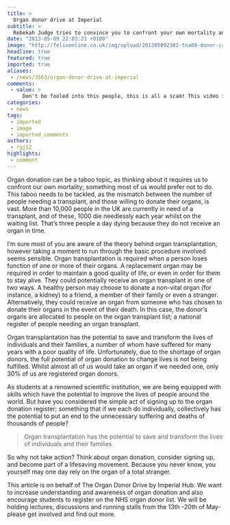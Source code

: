 ```yaml
---
title: >
  Organ donor drive at Imperial
subtitle: >
  Rebekah Judge tries to convince you to confront your own mortality and become an organ donor
date: "2013-05-09 22:03:21 +0100"
image: "http://felixonline.co.uk/img/upload/201305092302-tna08-donor-card-001.jpg"
headline: true
featured: true
imported: true
aliases:
 - /news/3563/organ-donor-drive-at-imperial
comments:
 - value: >
     Don't be fooled into this people, this is all a scam! This video isn't for the faint of heart: <br>http://www.youtube.com/watch?v=aclS1pGHp8o
categories:
 - news
tags:
 - imported
 - image
 - imported_comments
authors:
 - rgj12
highlights:
 - comment
---
```


Organ donation can be a taboo topic, as thinking about it requires us to confront our own mortality; something most of us would prefer not to do. This taboo needs to be tackled, as the mismatch between the number of people needing a transplant, and those willing to donate their organs, is vast. More than 10,000 people in the UK are currently in need of a transplant, and of these, 1000 die needlessly each year whilst on the waiting list. That’s three people a day dying because they do not receive an organ in time.

I’m sure most of you are aware of the theory behind organ transplantation, however taking a moment to run through the basic procedure involved seems sensible. Organ transplantation is required when a person loses function of one or more of their organs. A replacement organ may be required in order to maintain a good quality of life, or even in order for them to stay alive. They could potentially receive an organ transplant in one of two ways. A healthy person may choose to donate a non-vital organ (for instance, a kidney) to a friend, a member of their family or even a stranger. Alternatively, they could receive an organ from someone who has chosen to donate their organs in the event of their death. In this case, the donor’s organs are allocated to people on the organ transplant list; a national register of people needing an organ transplant.

Organ transplantation has the potential to save and transform the lives of individuals and their families, a number of whom have suffered for many years with a poor quality of life. Unfortunately, due to the shortage of organ donors, the full potential of organ donation to change lives is not being fulfilled. Whilst almost all of us would take an organ if we needed one, only 30% of us are registered organ donors.

As students at a renowned scientific institution, we are being equipped with skills which have the potential to improve the lives of people around the world. But have you considered the simple act of signing up to the organ donation register; something that if we each do individually, collectively has the potential to put an end to the unnecessary suffering and deaths of thousands of people?

> Organ transplantation has the potential to save and transform the lives of individuals and their families

So why not take action? Think about organ donation, consider signing up, and become part of a lifesaving movement. Because you never know, you yourself may one day rely on the organ of a total stranger.

This article is on behalf of The Organ Donor Drive by Imperial Hub. We want to increase understanding and awareness of organ donation and also encourage students to register on the NHS organ donor list. We will be holding lectures, discussions and running stalls from the 13th -20th of May- please get involved and find out more.
